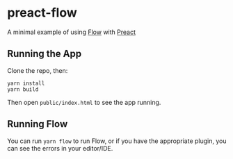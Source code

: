 # preact-flow

A minimal example of using [Flow](https://flowtype.org) with [Preact](https://preactjs.com/)

## Running the App

Clone the repo, then:

```
yarn install
yarn build
```

Then open `public/index.html` to see the app running.

## Running Flow

You can run `yarn flow` to run Flow, or if you have the appropriate plugin, you can see the errors in your editor/IDE.
